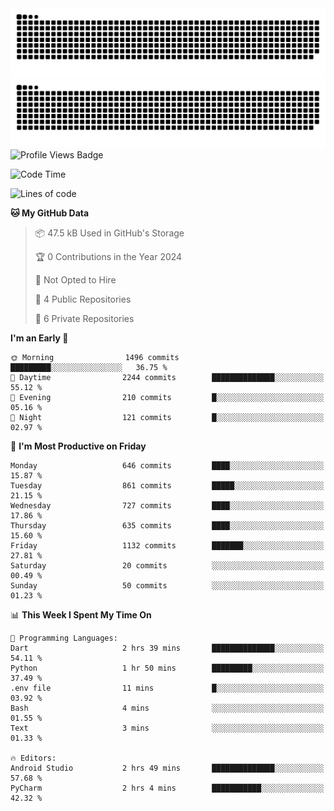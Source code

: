 <img src="https://github.com/nielsbaggerman/nielsbaggerman/blob/output/github-contribution-grid-snake.svg#gh-light-mode-only" alt="GitHub Snake Light">
<img src="https://github.com/nielsbaggerman/nielsbaggerman/blob/output/github-contribution-grid-snake-dark.svg#gh-dark-mode-only" alt="GitHub Snake Dark">
<img src="https://komarev.com/ghpvc/?username=nielsbaggerman&amp;label=Profile+Views" alt="Profile Views Badge" />

<!--START_SECTION:waka-->
![Code Time](http://img.shields.io/badge/Code%20Time-2%2C098%20hrs%202%20mins-blue)

![Lines of code](https://img.shields.io/badge/From%20Hello%20World%20I%27ve%20Written-7.2%20million%20lines%20of%20code-blue)

**🐱 My GitHub Data** 

> 📦 47.5 kB Used in GitHub's Storage 
 > 
> 🏆 0 Contributions in the Year 2024
 > 
> 🚫 Not Opted to Hire
 > 
> 📜 4 Public Repositories 
 > 
> 🔑 6 Private Repositories 
 > 
**I'm an Early 🐤** 

```text
🌞 Morning                1496 commits        █████████░░░░░░░░░░░░░░░░   36.75 % 
🌆 Daytime                2244 commits        ██████████████░░░░░░░░░░░   55.12 % 
🌃 Evening                210 commits         █░░░░░░░░░░░░░░░░░░░░░░░░   05.16 % 
🌙 Night                  121 commits         █░░░░░░░░░░░░░░░░░░░░░░░░   02.97 % 
```
📅 **I'm Most Productive on Friday** 

```text
Monday                   646 commits         ████░░░░░░░░░░░░░░░░░░░░░   15.87 % 
Tuesday                  861 commits         █████░░░░░░░░░░░░░░░░░░░░   21.15 % 
Wednesday                727 commits         ████░░░░░░░░░░░░░░░░░░░░░   17.86 % 
Thursday                 635 commits         ████░░░░░░░░░░░░░░░░░░░░░   15.60 % 
Friday                   1132 commits        ███████░░░░░░░░░░░░░░░░░░   27.81 % 
Saturday                 20 commits          ░░░░░░░░░░░░░░░░░░░░░░░░░   00.49 % 
Sunday                   50 commits          ░░░░░░░░░░░░░░░░░░░░░░░░░   01.23 % 
```


📊 **This Week I Spent My Time On** 

```text
💬 Programming Languages: 
Dart                     2 hrs 39 mins       ██████████████░░░░░░░░░░░   54.11 % 
Python                   1 hr 50 mins        █████████░░░░░░░░░░░░░░░░   37.49 % 
.env file                11 mins             █░░░░░░░░░░░░░░░░░░░░░░░░   03.92 % 
Bash                     4 mins              ░░░░░░░░░░░░░░░░░░░░░░░░░   01.55 % 
Text                     3 mins              ░░░░░░░░░░░░░░░░░░░░░░░░░   01.33 % 

🔥 Editors: 
Android Studio           2 hrs 49 mins       ██████████████░░░░░░░░░░░   57.68 % 
PyCharm                  2 hrs 4 mins        ███████████░░░░░░░░░░░░░░   42.32 % 
```


<!--END_SECTION:waka-->

